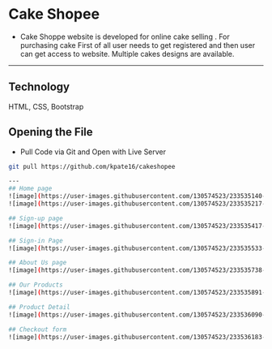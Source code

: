 # Cake Shopee

- Cake Shoppe website is developed for online cake selling . For purchasing cake First of all user needs to get registered and then user can get access to website. Multiple cakes designs are available.

---

## Technology
HTML,
CSS,
Bootstrap

## Opening the File

- Pull Code via Git and Open with Live Server

```bash
git pull https://github.com/kpate16/cakeshopee

---
## Home page
![image](https://user-images.githubusercontent.com/130574523/233535140-768a60b9-a09d-4e27-8f75-96be5f22485c.png)
![image](https://user-images.githubusercontent.com/130574523/233535217-2984f9aa-9ddb-42b0-9432-d084e5ad17ee.png)

## Sign-up page
![image](https://user-images.githubusercontent.com/130574523/233535417-58de645a-d4f9-4f2b-8d8d-53ad2b9c119d.png)

## Sign-in Page
![image](https://user-images.githubusercontent.com/130574523/233535533-90515aad-8e36-438c-b777-82ee9f583ebc.png)

## About Us page
![image](https://user-images.githubusercontent.com/130574523/233535738-e6cb3d68-d9ba-4de0-95ee-19e1252f8d75.png)

## Our Products
![image](https://user-images.githubusercontent.com/130574523/233535891-e56d4bfb-d89f-4e77-9616-e72471f775ff.png)

## Product Detail
![image](https://user-images.githubusercontent.com/130574523/233536090-3bd469c8-6b6d-455d-ae94-c4a372655a46.png)

## Checkout form
![image](https://user-images.githubusercontent.com/130574523/233536183-ce8e5164-e0f7-4fe0-b6d7-17ad276bf367.png)






```
